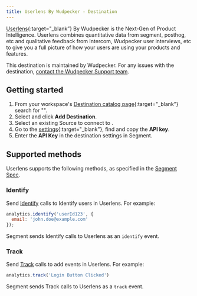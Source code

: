 ```yaml
---
title: Userlens By Wudpecker - Destination
---
```



[Userlens](https://wudpecker.io/?utm_source=segmentio&utm_medium=docs&utm_campaign=partners){:target="_blank”} By Wudpecker is the Next-Gen of Product Intelligence. Userlens combines quantitative data from segment, posthog, etc and qualitative feedback from Intercom, Wudpecker user interviews, etc to give you a full picture of how your users are using your products and features.

This destination is maintained by Wudpecker. For any issues with the destination, [contact the Wudpecker Support team](mailto:ankur@wudpecker.io).


## Getting started


1. From your workspace's [Destination catalog page](https://app.segment.com/goto-my-workspace/destinations/catalog){:target="_blank”} search for "<Userlens>".
2. Select <Userlens> and click **Add Destination**.
3. Select an existing Source to connect to <Userlens>.
4. Go to the [<Userlens> settings](https://app.userlens.io/settings?tab=integrations&subtab=SEGMENT){:target="_blank"}, find and copy the **API key**.
5. Enter the **API Key** in the <Userlens> destination settings in Segment.


## Supported methods

Userlens supports the following methods, as specified in the [Segment Spec](/docs/connections/spec).


### Identify

Send [Identify](/docs/connections/spec/identify) calls to Identify users in Userlens. For example:

```js
analytics.identify('userId123', {
  email: 'john.doe@example.com'
});
```

Segment sends Identify calls to Userlens as an `identify` event.


### Track

Send [Track](/docs/connections/spec/track) calls to add events in Userlens. For example:

```js
analytics.track('Login Button Clicked')
```

Segment sends Track calls to Userlens as a `track` event.
